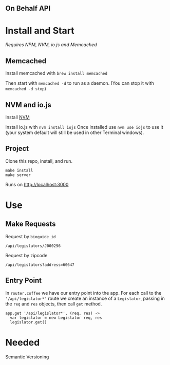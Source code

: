On Behalf  API
---

# Install and Start

*Requires NPM, NVM, io.js and Memcached*

## Memcached
Install memcached with `brew install memcached`

Then start with `memcached -d` to run as a daemon.
(You can stop it with `memcached -d stop`)

## NVM and io.js
Install [NVM](https://github.com/creationix/nvm)

Install io.js with `nvm install iojs`
Once installed use `nvm use iojs` to use it (your system default will still be used in other Terminal windows).

## Project
Clone this repo, install, and run.

```
make install
make server
```

Runs on [http://localhost:3000](http://localhost:3000)

# Use
## Make Requests
Request by `bioguide_id`

`/api/legislators/J000296`

Request by zipcode

`/api/legislators?address=60647`

## Entry Point

In `router.coffee` we have our entry point into the app.  For each call to the `'/api/legislator*'` route we create an instance of a `Legislator`, passing in the `req` and `res` objects, then call `get` method.

```
app.get '/api/legislator*', (req, res) ->
  var legislator = new Legislator req, res
  legislator.get()
```

# Needed
Semantic Versioning
